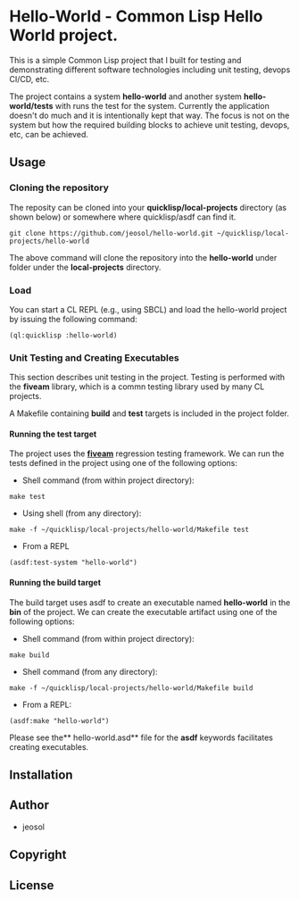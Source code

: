 # Hello-World - Common Lisp Hello World project.
This is a simple Common Lisp project that I built for testing and demonstrating different software technologies including unit testing, devops CI/CD, etc.

The project contains a system **hello-world** and another system **hello-world/tests** with runs the test for the system. Currently the application doesn't do much and it is intentionally kept that way. The focus is not on the system but how the required building blocks to achieve unit testing, devops, etc, can be achieved.

## Usage
### Cloning the repository

The reposity can be cloned into your **quicklisp/local-projects** directory (as shown below) or somewhere where quicklisp/asdf can find it.
```
git clone https://github.com/jeosol/hello-world.git ~/quicklisp/local-projects/hello-world
```
The above command will clone the repository into the **hello-world** under folder under the **local-projects** directory.

### Load
You can start a CL REPL (e.g., using SBCL) and load the hello-world project by issuing the following command:
```
(ql:quicklisp :hello-world)
```
### Unit Testing and Creating Executables
This section describes unit testing in the project. Testing is performed with the **fiveam** library, which is a commn testing library used by many CL projects. 

A Makefile containing **build** and **test** targets is included in the project folder.

#### Running the **test** target
The project uses the [**fiveam**](https://common-lisp.net/project/fiveam/) regression testing framework. We can run the tests defined in the project using one of the following options:

* Shell command (from within project directory):
```
make test
```

* Using shell (from any directory):
```
make -f ~/quicklisp/local-projects/hello-world/Makefile test
```

* From a REPL
```
(asdf:test-system "hello-world")
```

#### Running the **build** target
The build target uses asdf to create an executable named **hello-world** in the **bin** of the project. We can create the executable artifact using one of the following options:

* Shell command (from within project directory):
```
make build
```

* Shell command (from any directory):
```
make -f ~/quicklisp/local-projects/hello-world/Makefile build
```

* From a REPL:
```
(asdf:make "hello-world")
```

Please see the** hello-world.asd** file for the **asdf** keywords facilitates creating executables.

## Installation

## Author

* jeosol

## Copyright



## License



